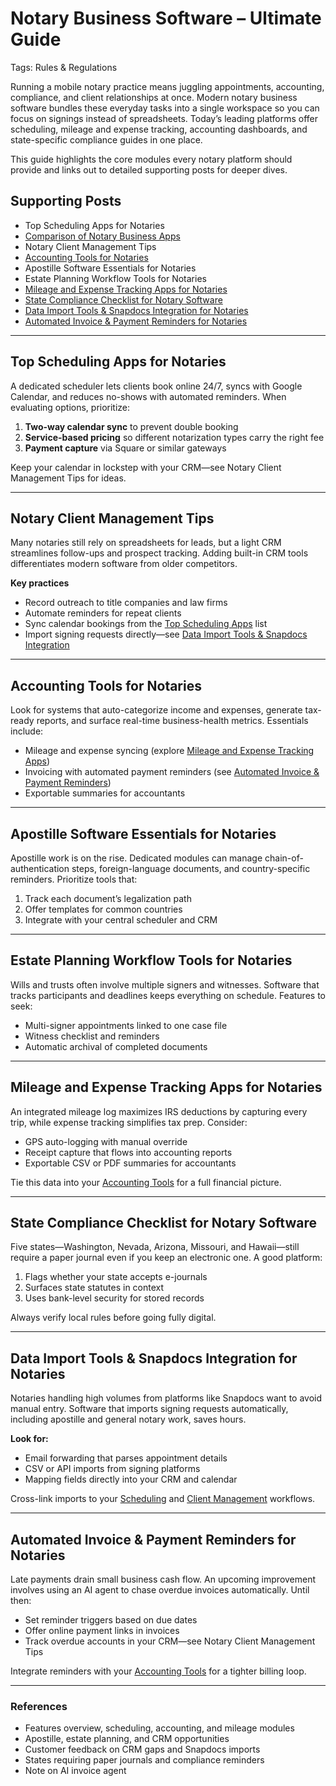 # Notary Business Software – Ultimate Guide

Tags: Rules & Regulations

Running a mobile notary practice means juggling appointments, accounting, compliance, and client relationships at once. Modern notary business software bundles these everyday tasks into a single workspace so you can focus on signings instead of spreadsheets. Today’s leading platforms offer scheduling, mileage and expense tracking, accounting dashboards, and state-specific compliance guides in one place.

This guide highlights the core modules every notary platform should provide and links out to detailed supporting posts for deeper dives.

## Supporting Posts
- Top Scheduling Apps for Notaries
- [Comparison of Notary Business Apps](/notary-app-comparison)
- Notary Client Management Tips
- [Accounting Tools for Notaries](/accounting)
- Apostille Software Essentials for Notaries
- Estate Planning Workflow Tools for Notaries
- [Mileage and Expense Tracking Apps for Notaries](/post/expense-tracking)
- [State Compliance Checklist for Notary Software](/compliance)
- [Data Import Tools & Snapdocs Integration for Notaries](/import-orders)
- [Automated Invoice & Payment Reminders for Notaries](/post/how-does-invoicing-work)

---

## Top Scheduling Apps for Notaries

A dedicated scheduler lets clients book online 24/7, syncs with Google Calendar, and reduces no-shows with automated reminders. When evaluating options, prioritize:

1. **Two-way calendar sync** to prevent double booking  
2. **Service-based pricing** so different notarization types carry the right fee  
3. **Payment capture** via Square or similar gateways  

Keep your calendar in lockstep with your CRM—see Notary Client Management Tips for ideas.

---

## Notary Client Management Tips

Many notaries still rely on spreadsheets for leads, but a light CRM streamlines follow-ups and prospect tracking. Adding built-in CRM tools differentiates modern software from older competitors.

**Key practices**

- Record outreach to title companies and law firms  
- Automate reminders for repeat clients  
- Sync calendar bookings from the [Top Scheduling Apps](/scheduling) list
- Import signing requests directly—see [Data Import Tools & Snapdocs Integration](/import-orders)

---

## Accounting Tools for Notaries

Look for systems that auto-categorize income and expenses, generate tax-ready reports, and surface real-time business-health metrics. Essentials include:

- Mileage and expense syncing (explore [Mileage and Expense Tracking Apps](/post/expense-tracking))
- Invoicing with automated payment reminders (see [Automated Invoice & Payment Reminders](/post/how-does-invoicing-work))
- Exportable summaries for accountants  


---

## Apostille Software Essentials for Notaries

Apostille work is on the rise. Dedicated modules can manage chain-of-authentication steps, foreign-language documents, and country-specific reminders. Prioritize tools that:

1. Track each document’s legalization path  
2. Offer templates for common countries  
3. Integrate with your central scheduler and CRM  


---

## Estate Planning Workflow Tools for Notaries

Wills and trusts often involve multiple signers and witnesses. Software that tracks participants and deadlines keeps everything on schedule. Features to seek:

- Multi-signer appointments linked to one case file  
- Witness checklist and reminders  
- Automatic archival of completed documents  


---

## Mileage and Expense Tracking Apps for Notaries

An integrated mileage log maximizes IRS deductions by capturing every trip, while expense tracking simplifies tax prep. Consider:

- GPS auto-logging with manual override  
- Receipt capture that flows into accounting reports  
- Exportable CSV or PDF summaries for accountants  

Tie this data into your [Accounting Tools](/accounting) for a full financial picture.


---

## State Compliance Checklist for Notary Software

Five states—Washington, Nevada, Arizona, Missouri, and Hawaii—still require a paper journal even if you keep an electronic one. A good platform:

1. Flags whether your state accepts e-journals  
2. Surfaces state statutes in context  
3. Uses bank-level security for stored records  

Always verify local rules before going fully digital.


---

## Data Import Tools & Snapdocs Integration for Notaries

Notaries handling high volumes from platforms like Snapdocs want to avoid manual entry. Software that imports signing requests automatically, including apostille and general notary work, saves hours.

**Look for:**

- Email forwarding that parses appointment details  
- CSV or API imports from signing platforms  
- Mapping fields directly into your CRM and calendar  

Cross-link imports to your [Scheduling](/scheduling) and [Client Management](/notary-app-comparison) workflows.


---

## Automated Invoice & Payment Reminders for Notaries

Late payments drain small business cash flow. An upcoming improvement involves using an AI agent to chase overdue invoices automatically. Until then:

- Set reminder triggers based on due dates  
- Offer online payment links in invoices  
- Track overdue accounts in your CRM—see Notary Client Management Tips

Integrate reminders with your [Accounting Tools](/accounting) for a tighter billing loop.


---

### References
- Features overview, scheduling, accounting, and mileage modules  
- Apostille, estate planning, and CRM opportunities  
- Customer feedback on CRM gaps and Snapdocs imports  
- States requiring paper journals and compliance reminders
- Note on AI invoice agent

